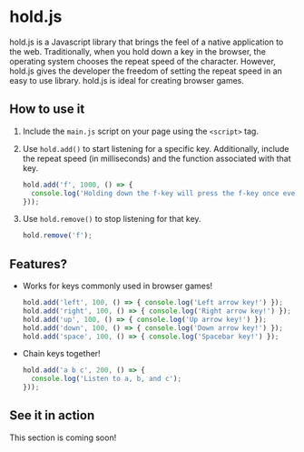 # hold.js

hold.js is a Javascript library that brings the feel of a native application to the web.
Traditionally, when you hold down a key in the browser, the operating system 
chooses the repeat speed of the character. However, hold.js gives the developer 
the freedom of setting the repeat speed in an easy to use library. hold.js is 
ideal for creating browser games.

## How to use it
1. Include the `main.js` script on your page using the `<script>` tag.
1. Use `hold.add()` to start listening for a specific key. Additionally, include
the repeat speed (in milliseconds) and the function associated with that key.

    ```js
    hold.add('f', 1000, () => {
      console.log('Holding down the f-key will press the f-key once every second');
    }));
    ```

1. Use `hold.remove()` to stop listening for that key.

    ```js
    hold.remove('f');
    ```

## Features?
- Works for keys commonly used in browser games! 

    ```js
    hold.add('left', 100, () => { console.log('Left arrow key!') });
    hold.add('right', 100, () => { console.log('Right arrow key!') });
    hold.add('up', 100, () => { console.log('Up arrow key!') });
    hold.add('down', 100, () => { console.log('Down arrow key!') });
    hold.add('space', 100, () => { console.log('Spacebar key!') });
    ```

- Chain keys together! 

    ```js
    hold.add('a b c', 200, () => {
      console.log('Listen to a, b, and c');
    }));
    ```

## See it in action
This section is coming soon!


